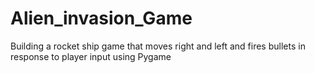 # Alien_invasion_Game
Building a rocket ship game that moves right and left and fires bullets in response to player input using Pygame 
